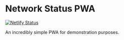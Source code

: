 # Network Status PWA

[![Netlify Status](https://api.netlify.com/api/v1/badges/347c9669-f7aa-47c7-baf2-752961381b1a/deploy-status)](https://app.netlify.com/sites/network-status/deploys)

An incredibly simple PWA for demonstration purposes.
